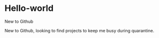 # Hello-world
New to Github

New to Github, looking to find projects to keep me busy during quarantine.
